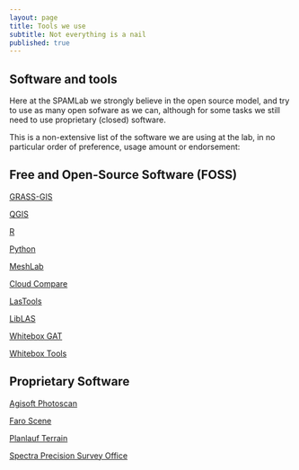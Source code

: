 ```yaml
---
layout: page
title: Tools we use
subtitle: Not everything is a nail
published: true
---
```

## Software and tools
Here at the SPAMLab we strongly believe in the open source model, and try to use as many open sofware as we can, although for some tasks we still need to use proprietary (closed) software. 

This is a non-extensive list of the software we are using at the lab, in no particular order of preference, usage amount or endorsement:

## Free and Open-Source Software (FOSS)

[GRASS-GIS](https://grass.osgeo.org) 

[QGIS](https://www.qgis.org) 

[R](https://www.r-project.org) 

[Python](https://www.python.org) 

[MeshLab](http://www.meshlab.net)

[Cloud Compare](https://www.danielgm.net/cc/)

[LasTools](https://rapidlasso.com/lastools/)

[LibLAS](https://liblas.org)

[Whitebox GAT](http://www.uoguelph.ca/~hydrogeo/Whitebox/) 

[Whitebox Tools](http://www.uoguelph.ca/~hydrogeo/WhiteboxTools/index.html) 


## Proprietary Software

[Agisoft Photoscan](http://www.agisoft.com)

[Faro Scene](https://www.faro.com/products/product-design/faro-scene/)

[Planlauf Terrain](https://planlaufterrain.com)

[Spectra Precision Survey Office](http://www.spectraprecision.com/eng/survey-office.html)


<!-- 
![]({{site.baseurl}}/img/logos/WhiteboxGATLogo.png){:height="26px" width="60px"}   -->



